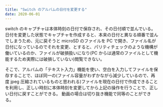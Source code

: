 ```yaml
---
title: "Switch のアルバムの日付を変更する"
date: 2020-06-01
---
```


switch のキャプチャは本体時刻の日付で保存され、その日付順で並んでいる。
日付を変更した状態でキャプチャを作成すると、本来の日付と異なる順番で並んでしまうため、元に戻そうと microSD のファイルを PC で開き、ファイル名が日付になっているのでそれを変更、とすると、パリティチェックのような機構が働いているのか、ファイルが破損扱いになり(PC からは通常のファイルとして機能するため実際には破損していない)閲覧できない。

そこで、アルバムの「テキスト入力」機能を使い、空白を入力してファイルを保存することで、ほぼ同一の(ファイル容量がわずかながら減少しているので、再度 jpeg 圧縮されているものと思われる)ファイルを現在の日付で作成できることを利用し、正しい時刻に本体時刻を変更してから上記の操作を行うことで、正しい日付に戻すことができる。
動画の場合は切り抜き機能で同等のことができる。
